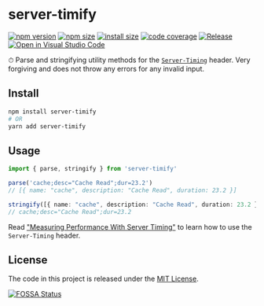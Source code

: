 # server-timify

[![npm version](https://img.shields.io/npm/v/server-timify)](https://npmjs.com/package/server-timify)
[![npm size](https://img.shields.io/bundlephobia/minzip/server-timify)](https://bundlephobia.com/package/server-timify)
[![install size](https://packagephobia.com/badge?p=server-timify)](https://packagephobia.com/result?p=server-timify)
[![code coverage](https://codecov.io/gh/getoslash/server-timify/branch/main/graph/badge.svg?token=VBS5M4qYfz)](https://codecov.io/gh/getoslash/server-timify)
[![Release](https://github.com/getoslash/server-timify/actions/workflows/release.yml/badge.svg?event=push)](https://github.com/getoslash/server-timify/actions/workflows/release.yml)
[![Open in Visual Studio Code](https://open.vscode.dev/badges/open-in-vscode.svg)](https://open.vscode.dev/getoslash/server-timify)

⏱ Parse and stringifying utility methods for the [`Server-Timing`](https://www.smashingmagazine.com/2018/10/performance-server-timing/) header. Very forgiving and does not throw any errors for any invalid input.

## Install

```bash
npm install server-timify
# OR
yarn add server-timify
```

## Usage

```typescript
import { parse, stringify } from 'server-timify'

parse('cache;desc="Cache Read";dur=23.2')
// [{ name: "cache", description: "Cache Read", duration: 23.2 }]

stringify([{ name: "cache", description: "Cache Read", duration: 23.2 }])
// cache;desc="Cache Read";dur=23.2
```

Read ["Measuring Performance With Server Timing"](https://www.smashingmagazine.com/2018/10/performance-server-timing/) to learn how to use the `Server-Timing` header.

## License

The code in this project is released under the [MIT License](LICENSE).

[![FOSSA Status](https://app.fossa.com/api/projects/git%2Bgithub.com%2Fgetoslash%2Fserver-timify.svg?type=large)](https://app.fossa.com/projects/git%2Bgithub.com%2Fgetoslash%2Fserver-timify?ref=badge_large)
